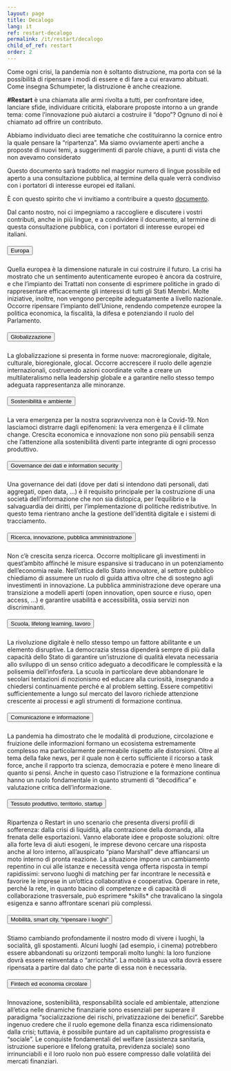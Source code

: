 ```yaml
---
layout: page
title: Decalogo
lang: it
ref: restart-decalogo
permalink: /it/restart/decalogo
child_of_ref: restart
order: 2
---
```


Come ogni crisi, la pandemia non è soltanto distruzione, ma porta con sé la possibilità di ripensare i modi di essere e di fare a cui eravamo abituati. Come insegna Schumpeter, la distruzione è anche creazione.

**\#Restart** è una chiamata alle armi rivolta a tutti, per confrontare idee, lanciare sfide, individuare criticità, elaborare proposte intorno a un grande tema: come l’innovazione può aiutarci a costruire il “dopo”? Ognuno di noi è chiamato ad offrire un contributo.

Abbiamo individuato dieci aree tematiche che costituiranno la cornice entro la quale pensare la “ripartenza”. Ma siamo ovviamente aperti anche a proposte di nuovi temi, a suggerimenti di parole chiave, a punti di vista che non avevamo considerato

Questo documento sarà tradotto nel maggior numero di lingue possibile ed aperto a una consultazione pubblica, al termine della quale verrà condiviso con i portatori di interesse europei ed italiani.

È con questo spirito che vi invitiamo a contribuire a questo [documento](https://drive.google.com/open?id=1lf8n5Eduu_TJQzClfM_ofTt-7hvnFcbPvP6-TAy2nkY).

Dal canto nostro, noi ci impegniamo a raccogliere e discutere i vostri contributi, anche in più lingue, e a condividere il documento, al termine di questa consultazione pubblica, con i portatori di interesse europei ed italiani.


<div id="accordion">
  <div class="card">
    <div class="card-header" id="StartupDecalogo01">
      <h5 class="mb-0">
        <button class="btn btn-link" data-toggle="collapse" data-target="#collapseOne" aria-expanded="true" aria-controls="collapseOne">
          Europa
        </button>
      </h5>
    </div>
    <div id="collapseOne" class="collapse show" aria-labelledby="headingOne" data-parent="#accordion">
      <div class="card-body">
        Quella europea è la dimensione naturale in cui costruire il futuro. La crisi ha mostrato che un sentimento autenticamente europeo è ancora da costruire, e che l’impianto dei Trattati non consente di esprimere politiche in grado di rappresentare efficacemente gli interessi di tutti gli Stati Membri. Molte iniziative, inoltre, non vengono percepite adeguatamente a livello nazionale. Occorre ripensare l’impianto dell’Unione, rendendo competenze europee la politica economica, la fiscalità, la difesa e potenziando il ruolo del Parlamento.
      </div>
    </div>
  </div>

  <div class="card">
    <div class="card-header" id="StartupDecalogo02">
      <h5 class="mb-0">
        <button class="btn btn-link collapsed" data-toggle="collapse" data-target="#collapseTwo" aria-expanded="true" aria-controls="collapseTwo">
          Globalizzazione
        </button>
      </h5>
    </div>
    <div id="collapseOne" class="collapse" aria-labelledby="headingTwo" data-parent="#accordion">
      <div class="card-body">
        La globalizzazione si presenta in forme nuove: macroregionale, digitale, culturale, bioregionale, glocal. Occorre accrescere il ruolo delle agenzie internazionali, costruendo azioni coordinate volte a creare un multilateralismo nella leadership globale e a garantire nello stesso tempo adeguata rappresentanza alle minoranze.
      </div>
    </div>
  </div>

  <div class="card">
    <div class="card-header" id="StartupDecalogo03">
      <h5 class="mb-0">
        <button class="btn btn-link collapsed" data-toggle="collapse" data-target="#collapseThree" aria-expanded="false" aria-controls="collapseThree">
          Sostenibilità e ambiente
        </button>
      </h5>
    </div>
    <div id="collapseThree" class="collapse" aria-labelledby="headingThree" data-parent="#accordion">
      <div class="card-body">
        La vera emergenza per la nostra sopravvivenza non è la Covid-19. Non lasciamoci distrarre dagli epifenomeni: la vera emergenza è il climate change. Crescita economica e innovazione non sono più pensabili senza che l’attenzione alla sostenibilità diventi parte integrante di ogni processo produttivo.
      </div>
    </div>
  </div>

  <div class="card">
    <div class="card-header" id="StartupDecalogo04">
      <h5 class="mb-0">
        <button class="btn btn-link collapsed" data-toggle="collapse" data-target="#collapseFour" aria-expanded="false" aria-controls="collapseFour">
          Governance dei dati e information security
        </button>
      </h5>
    </div>
    <div id="collapseFour" class="collapse" aria-labelledby="headingFour" data-parent="#accordion">
      <div class="card-body">
        Una governance dei dati (dove per dati si intendono dati personali, dati aggregati, open data, …) è il requisito principale per la costruzione di una società dell’informazione che non sia distopica, per l’equilibrio e la salvaguardia dei diritti, per l’implementazione di politiche redistributive. In questo tema rientrano anche la gestione dell’identità digitale e i sistemi di tracciamento.
      </div>
    </div>
  </div>

  <div class="card">
    <div class="card-header" id="StartupDecalogo05">
      <h5 class="mb-0">
        <button class="btn btn-link collapsed" data-toggle="collapse" data-target="#collapseFive" aria-expanded="false" aria-controls="collapseFive">
          Ricerca, innovazione, pubblica amministrazione
        </button>
      </h5>
    </div>
    <div id="collapseFive" class="collapse" aria-labelledby="headingFive" data-parent="#accordion">
      <div class="card-body">
        Non c’è crescita senza ricerca. Occorre moltiplicare gli investimenti in quest’ambito affinché le misure espansive si traducano in un potenziamento dell’economia reale. Nell’ottica dello Stato innovatore, al settore pubblico chiediamo di assumere un ruolo di guida attiva oltre che di sostegno agli investimenti in innovazione.
La pubblica amministrazione deve operare una transizione a modelli aperti (open innovation, open source e riuso, open access, …) e garantire usabilità e accessibilità, ossia servizi non discriminanti.
      </div>
    </div>
  </div>

  <div class="card">
    <div class="card-header" id="StartupDecalogo06">
      <h5 class="mb-0">
        <button class="btn btn-link collapsed" data-toggle="collapse" data-target="#collapseSix" aria-expanded="false" aria-controls="collapseSix">
          Scuola, lifelong learning, lavoro
        </button>
      </h5>
    </div>
    <div id="collapseSix" class="collapse" aria-labelledby="headingSix" data-parent="#accordion">
      <div class="card-body">
        La rivoluzione digitale è nello stesso tempo un fattore abilitante e un elemento disruptive. La democrazia stessa dipenderà sempre di più dalla capacità dello Stato di garantire un’istruzione di qualità elevata necessaria allo sviluppo di un senso critico adeguato a decodificare le complessità e la polisemia dell’infosfera. La scuola in particolare deve abbandonare le secolari tentazioni di nozionismo ed educare alla curiosità, insegnando a chiedersi continuamente perché e al problem setting.
Essere competitivi sufficientemente a lungo sul mercato del lavoro richiede attenzione crescente ai processi e agli strumenti di formazione continua.
      </div>
    </div>
  </div>

  <div class="card">
    <div class="card-header" id="StartupDecalogo07">
      <h5 class="mb-0">
        <button class="btn btn-link collapsed" data-toggle="collapse" data-target="#collapseSeven" aria-expanded="false" aria-controls="collapseSeven">
          Comunicazione e informazione
        </button>
      </h5>
    </div>
    <div id="collapseSeven" class="collapse" aria-labelledby="headingSeven" data-parent="#accordion">
      <div class="card-body">
        La pandemia ha dimostrato che le modalità di produzione, circolazione e fruizione delle informazioni formano un ecosistema estremamente complesso ma particolarmente permeabile rispetto alle distorsioni. Oltre al tema della fake news, per il quale non è certo sufficiente il ricorso a task force, anche il rapporto tra scienza, democrazia e potere è meno lineare di quanto si pensi. Anche in questo caso l’istruzione e la formazione continua hanno un ruolo fondamentale in quanto strumenti di “decodifica” e valutazione critica dell’informazione.
      </div>
    </div>
  </div>

  <div class="card">
    <div class="card-header" id="StartupDecalogo08">
      <h5 class="mb-0">
        <button class="btn btn-link collapsed" data-toggle="collapse" data-target="#collapseEight" aria-expanded="false" aria-controls="collapseEight">
        Tessuto produttivo, territorio, startup
        </button>
      </h5>
    </div>
    <div id="collapseEight" class="collapse" aria-labelledby="headingEight" data-parent="#accordion">
      <div class="card-body">
        Ripartenza o Restart in uno scenario che presenta diversi profili di sofferenza: dalla crisi di liquidità, alla contrazione della domanda, alla frenata delle esportazioni. Vanno elaborate idee e proposte soluzioni: oltre alla forte leva di aiuti esogeni, le imprese devono cercare una risposta anche al loro interno, all’auspicato “piano Marshall” deve affiancarsi un moto interno di pronta reazione. La situazione impone un cambiamento repentino in cui alle istanze e necessità venga offerta risposta in tempi rapidissimi: servono luoghi di matching per far incontrare le necessità e favorire le imprese in un’ottica collaborativa e cooperativa. Operare in rete, perché la rete, in quanto bacino di competenze e di capacità di collaborazione trasversale, può esprimere *skills* che travalicano la singola esigenza e sanno affrontare scenari più complessi.
      </div>
    </div>
  </div>

  <div class="card">
    <div class="card-header" id="StartupDecalogo09">
      <h5 class="mb-0">
        <button class="btn btn-link collapsed" data-toggle="collapse" data-target="#collapseNine" aria-expanded="false" aria-controls="collapseNine">
          Mobilità, smart city, “ripensare i luoghi”
        </button>
      </h5>
    </div>
    <div id="collapseNine" class="collapse" aria-labelledby="headingNine" data-parent="#accordion">
      <div class="card-body">
        Stiamo cambiando profondamente il nostro modo di vivere i luoghi, la socialità, gli spostamenti. Alcuni luoghi (ad esempio, i cinema) potrebbero essere abbandonati su orizzonti temporali molto lunghi: la loro funzione dovrà essere reinventata o “arricchita”. La mobilità a sua volta dovrà essere ripensata a partire dal dato che parte di essa non è necessaria.
      </div>
    </div>
  </div>

  <div class="card">
    <div class="card-header" id="StartupDecalogo02">
      <h5 class="mb-0">
        <button class="btn btn-link collapsed" data-toggle="collapse" data-target="#collapseTen" aria-expanded="false" aria-controls="collapseTen">
          Fintech ed economia circolare
        </button>
      </h5>
    </div>
    <div id="collapseTen" class="collapse" aria-labelledby="headingTen" data-parent="#accordion">
      <div class="card-body">
      Innovazione, sostenibilità, responsabilità sociale ed ambientale, attenzione all’etica nelle dinamiche finanziarie sono essenziali per superare il paradigma “socializzazione dei rischi, privatizzazione dei benefici”. Sarebbe ingenuo credere che il ruolo egemone della finanza esca ridimensionato dalla crisi; tuttavia, è possibile puntare ad un capitalismo progressista e “sociale”. Le conquiste fondamentali del welfare (assistenza sanitaria, istruzione superiore e lifelong gratuita, previdenza sociale) sono irrinunciabili e il loro ruolo non può essere compresso dalle volatilità dei mercati finanziari.
      </div>
    </div>
  </div>
</div>
